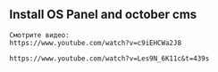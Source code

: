 ## Install OS Panel and october cms
```
Смотрите видео:
https://www.youtube.com/watch?v=c9iEHCWa2J8

https://www.youtube.com/watch?v=Les9N_6K11c&t=439s

```
